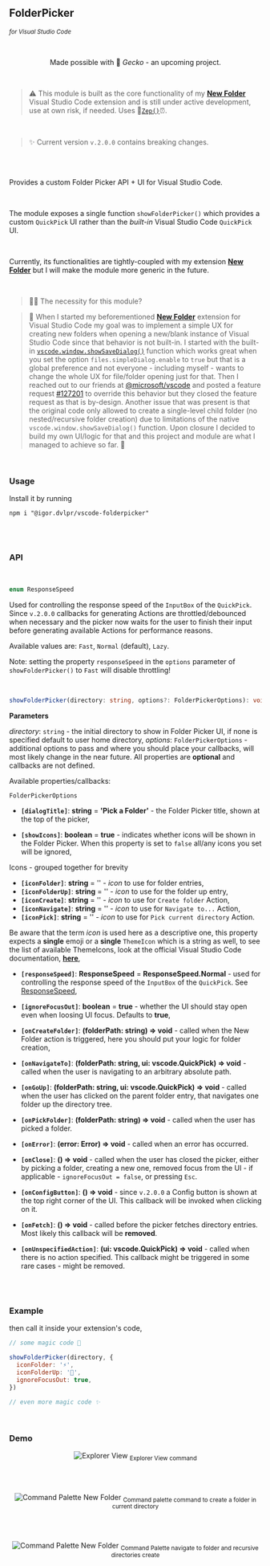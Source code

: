 ## FolderPicker

<sub><em>for Visual Studio Code</em></sub>

<br>

<p align="center">Made possible with 🦎 <em>Gecko</em> - an upcoming project.</p>

<br>

> ⚠ This module is built as the core functionality of my **[New Folder](https://github.com/igorskyflyer/vscode-new-folder)** Visual Studio Code extension and is still under active development, use at own risk, if needed.
> Uses 🧠[`Zep()`](https://github.com/igorskyflyer/npm-zep)⏰.

<br>

> ✨ Current version `v.2.0.0` contains breaking changes.

<br>
<br>

Provides a custom Folder Picker API + UI for Visual Studio Code.

<br>

The module exposes a single function `showFolderPicker()` which provides a custom `QuickPick` UI rather than the _built-in_ Visual Studio Code `QuickPick` UI.

<br>

Currently, its functionalities are tightly-coupled with my extension **[New Folder](https://github.com/igorskyflyer/vscode-new-folder)** but I will make the module more generic in the future.

<br>

> 🙋‍♂️ The necessity for this module?

> 💬 When I started my beforementioned **[New Folder](https://github.com/igorskyflyer/vscode-new-folder)** extension for Visual Studio Code my goal was to implement a simple UX for creating new folders when opening a new/blank instance of Visual Studio Code since that behavior is not built-in. I started with the built-in [`vscode.window.showSaveDialog()`](https://code.visualstudio.com/api/references/vscode-api) function which works great when you set the option `files.simpleDialog.enable` to `true` but that is a global preference and not everyone - including myself - wants to change the whole UX for file/folder opening just for that. Then I reached out to our friends at [@microsoft/vscode](https://github.com/microsoft/vscode) and posted a feature request [#127201](https://github.com/microsoft/vscode/issues/127201) to override this behavior but they closed the feature request as that is by-design. Another issue that was present is that the original code only allowed to create a single-level child folder (no nested/recursive folder creation) due to limitations of the native `vscode.window.showSaveDialog()` function. Upon closure I decided to build my own UI/logic for that and this project and module are what I managed to achieve so far. 🤗

<br>

### Usage

Install it by running

```shell
npm i "@igor.dvlpr/vscode-folderpicker"
```

<br>
<br>

### API

<br>

<a id="folder-picker-responsespeed"></a>

```ts
enum ResponseSpeed
```

Used for controlling the response speed of the `InputBox` of the `QuickPick`. Since `v.2.0.0` callbacks for generating Actions are throttled/debounced when necessary and the picker now waits for the user to finish their input before generating available Actions for performance reasons.

Available values are: `Fast`, `Normal` (default), `Lazy`.

Note: setting the property `responseSpeed` in the `options` parameter of `showFolderPicker()` to `Fast` will disable throttling!

<br>

```ts
showFolderPicker(directory: string, options?: FolderPickerOptions): void
```

**Parameters**

_directory_: `string` - the initial directory to show in Folder Picker UI, if none is specified default to user home directory,
_options_: `FolderPickerOptions` - additional options to pass and where you should place your callbacks, will most likely change in the near future. All properties are **optional** and callbacks are not defined.

Available properties/callbacks:

`FolderPickerOptions`

- **`[dialogTitle]`**: **string** = **'Pick a Folder'** - the Folder Picker title, shown at the top of the picker,

- **`[showIcons]`**: **boolean** = **true** - indicates whether icons will be shown in the Folder Picker. When this property is set to `false` all/any icons you set will be ignored,

Icons - grouped together for brevity

- **`[iconFolder]`**: **string** = '' - _icon_ to use for folder entries,
- **`[iconFolderUp]`**: **string** = '' - _icon_ to use for the folder up entry,
- **`[iconCreate]`**: **string** = '' - _icon_ to use for `Create folder` Action,
- **`[iconNavigate]`**: **string** = '' - _icon_ to use for `Navigate to...` Action,
- **`[iconPick]`**: **string** = '' - _icon_ to use for `Pick current directory` Action.

Be aware that the term _icon_ is used here as a descriptive one, this property expects a **single** emoji or a **single** `ThemeIcon` which is a string as well, to see the list of available ThemeIcons, look at the official Visual Studio Code documentation, **[here](https://code.visualstudio.com/api/references/icons-in-labels#icon-listing)**,

- **`[responseSpeed]`**: **ResponseSpeed** = **ResponseSpeed.Normal** - used for controlling the response speed of the `InputBox` of the `QuickPick`. See [ResponseSpeed](#folder-picker-responsespeed),

- **`[ignoreFocusOut]`**: **boolean** = **true** - whether the UI should stay open even when loosing UI focus. Defaults to **true**,

- **`[onCreateFolder]`**: **(folderPath: string) => void** - called when the New Folder action is triggered, here you should put your logic for folder creation,

- **`[onNavigateTo]`**: **(folderPath: string, ui: vscode.QuickPick) => void** - called when the user is navigating to an arbitrary absolute path.

- **`[onGoUp]`**: **(folderPath: string, ui: vscode.QuickPick) => void** - called when the user has clicked on the parent folder entry, that navigates one folder up the directory tree.

- **`[onPickFolder]`**: **(folderPath: string) => void** - called when the user has picked a folder.

- **`[onError]`**: **(error: Error) => void** - called when an error has occurred.

- **`[onClose]`**: **() => void** - called when the user has closed the picker, either by picking a folder, creating a new one, removed focus from the UI - if applicable - `ignoreFocusOut = false`, or pressing `Esc`.

- **`[onConfigButton]`**: **() => void** - since `v.2.0.0` a Config button is shown at the top right corner of the UI. This callback will be invoked when clicking on it.

- **`[onFetch]`**: **() => void** - called before the picker fetches directory entries. Most likely this callback will be **removed**.

- **`[onUnspecifiedAction]`**: **(ui: vscode.QuickPick) => void** - called when there is no action specified. This callback might be triggered in some rare cases - might be removed.

<br>
<br>

### Example

then call it inside your extension's code,

```js
// some magic code 🔮

showFolderPicker(directory, {
  iconFolder: '⚡',
  iconFolderUp: '🔼',
  ignoreFocusOut: true,
})

// even more magic code ✨
```

<br>

### Demo

<p align="center">
	<img src="https://raw.githubusercontent.com/igorskyflyer/npm-vscode-folderpicker/main/screenshots/explorer-command.gif" alt="Explorer View">
	<sub>Explorer View command</sub>
</p>

<br>
<br>

<p align="center">
	<img src="https://raw.githubusercontent.com/igorskyflyer/npm-vscode-folderpicker/main/screenshots/command-palette-create.gif" alt="Command Palette New Folder">
	<sub>Command palette command to create a folder in current directory</sub>
</p>

<br>
<br>

<p align="center">
	<img src="https://raw.githubusercontent.com/igorskyflyer/npm-vscode-folderpicker/main/screenshots/command-palette-navigate.gif" alt="Command Palette New Folder">
	<sub>Command Palette navigate to folder and recursive directories create</sub>
</p>

<br>
